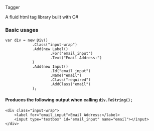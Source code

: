 Tagger

A fluid html tag library built with C#

### Basic usages

	var div = new Div()
				.Class("input-wrap")
				.Add(new Label()
						.For("email_input")
						.Text("Email Address:")
				)
				.Add(new Input()
						.Id("email_input")
						.Name("email")
						.Class("required")
						.AddClass("email")
				);

#### Produces the following output when calling `div.ToString();`

	<div class="input-wrap">
		<label for="email_input">Email Address:</label>
		<input type="textbox" id="email_input" name="email"></input>
	</div>